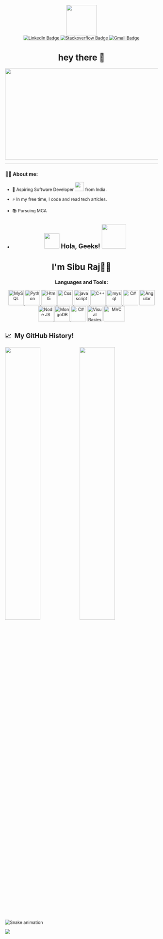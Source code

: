 <div id="header" align="center">
  <img src="https://media.giphy.com/media/M9gbBd9nbDrOTu1Mqx/giphy.gif" width="100"/>


<div id="badges">
  <a href="https://www.linkedin.com/in/rohit-dumka-337362175/">
    <img src="https://img.shields.io/badge/LinkedIn-blue?style=for-the-badge&logo=linkedin&logoColor=white" alt="LinkedIn Badge"/>
  </a>
  <a href="https://stackoverflow.com/users/17722402/walking-dead">
    <img src="https://img.shields.io/badge/Stackoverflow-lime?style=for-the-badge&logo=Stackoverflow&logoColor=white" alt="Stackoverflow Badge"/>
  </a>
  <a href="torohitdumka1@gmail.com">
    <img src="https://img.shields.io/badge/Gmail-red?style=for-the-badge&logo=Gmail&logoColor=white" alt="Gmail Badge"/>
  </a>
</div>
  <img src="https://komarev.com/ghpvc/?username=Rohit-Dumka&style=flat-square&color=blue" alt=""/>

  <h1>
  hey there 👋
</h1>

<div align="center">
  <img src="https://media.giphy.com/media/dWesBcTLavkZuG35MI/giphy.gif" width="600" height="300"/>
</div>
</div>

---

### :man_technologist: About me:
- :telescope: Aspiring Software Developer <img src="https://media.giphy.com/media/WUlplcMpOCEmTGBtBW/giphy.gif" width="30"> from India.

- :zap: In my free time, I code and read tech articles.

- :books: Pursuing MCA
- <h2 align="center"><img src="https://media.giphy.com/media/hvRJCLFzcasrR4ia7z/giphy.gif" width="50"> Hola, Geeks! <img src="https://i.pinimg.com/originals/8a/a4/59/8aa4595fb24b6ed585dddac4622b2445.gif" width="80"></h2>
<h1 align="center">I'm Sibu Raj👨‍🎤</h1>
<h3 align="center">Languages and Tools:</h3>
<p align="center"> <a href="https://www.mysql.com/" target="_blank"> <img src="https://img.icons8.com/external-flat-juicy-fish/60/000000/external-sql-coding-and-development-flat-flat-juicy-fish.png" alt="MySQL" width="50" height="50"/> </a> <a href="https://www.python.org/" target="_blank"><img src="https://img.icons8.com/color/144/000000/python--v1.png" alt="Python" width="50" height="50"/> </a> <a href="https://www.w3.org/html/" target="_blank"> <img src="https://img.icons8.com/color/144/000000/html-5--v1.png" alt="Html5" width="50" height="50"/> </a> <a href="https://www.w3schools.com/css/" target="_blank"> <img src="https://img.icons8.com/color/150/000000/css3.png" alt="Css" width="50" height="50"/> </a> <a href="https://developer.mozilla.org/en-US/docs/Web/JavaScript" target="_blank"> <img src="https://img.icons8.com/color/144/000000/javascript--v1.png" alt="javascript" width="50" height="50"/> </a> <a href="https://www.cplusplus.com/doc/tutorial/" target="_blank"> <img src="https://img.icons8.com/color/144/000000/c-plus-plus-logo.png" alt="C++" width="50" height="50"/> </a> 
  <a href="https://www.programiz.com/c-programming" target="_blank"> <img src="https://img.icons8.com/color/144/000000/c-programming.png" alt="mysql" width="50" height="50"/> </a> 
   <img src="https://img.icons8.com/color/1x/c-sharp-logo.png" alt="C#" width="50" height="50"/>
  <a href="https://angular.io/" target="_blank"> <img src="https://cdn2.iconfinder.com/data/icons/designer-skills/128/angular-512.png" alt="Angular" width="50" height="50"/> </a><a href="https://nodejs.org/en/" target="_blank"> <img src="https://cdn4.iconfinder.com/data/icons/logos-3/456/nodejs-new-pantone-black-256.png" alt="Node JS" width="50" height="50"/> </a> <a href="https://www.mongodb.com/" target="_blank"> <img src="https://cdn4.iconfinder.com/data/icons/logos-3/512/mongodb-2-256.png" alt="MongoDB" width="50" height="50"/> </a> 
  <img src="https://img.icons8.com/external-tal-revivo-color-tal-revivo/256/external-net-or-dot-net-a-software-framework-developed-by-microsoft-logo-color-tal-revivo.png" alt="C#" width="50" height="50"/>
  <img src="https://img.icons8.com/fluency/256/visual-basic.png" alt="Visual Basics" width="50" height="50"/>  
  <img src="https://www.asphostcentral.com/Images/logo_aspmvc345.png" alt="MVC" width="70" height="50"/>

  
  
 
  
  
  
</p>

<h2> 📈 &nbsp;My GitHub History!</h2>

<p align="left">
  <img width="48%" src="https://github-readme-stats.vercel.app/api?username=Yash-srivastav16&show_icons=true&theme=chartreuse-dark" /> 
  <img width="48%" src="https://github-readme-streak-stats.herokuapp.com/?user=Yash-srivastav16&theme=chartreuse-dark" />
</p> 


![Snake animation](https://github.com/thepiyushmalhotra/thepiyushmalhotra/blob/output/github-contribution-grid-snake.svg)
  
<p align="left">
  <img src="https://capsule-render.vercel.app/api?type=waving&color=gradient&height=100&section=footer"/>
</p>


